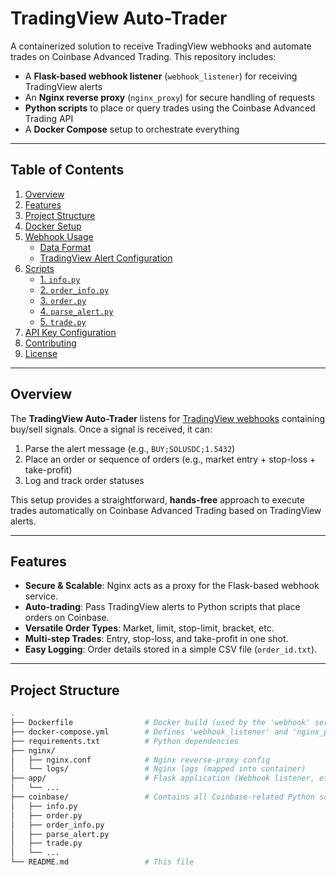 # TradingView Auto-Trader

A containerized solution to receive TradingView webhooks and automate trades on Coinbase Advanced Trading. This repository includes:

- A **Flask-based webhook listener** (`webhook_listener`) for receiving TradingView alerts
- An **Nginx reverse proxy** (`nginx_proxy`) for secure handling of requests
- **Python scripts** to place or query trades using the Coinbase Advanced Trading API
- A **Docker Compose** setup to orchestrate everything

---

## Table of Contents

1. [Overview](#overview)  
2. [Features](#features)  
3. [Project Structure](#project-structure)  
4. [Docker Setup](#docker-setup)  
5. [Webhook Usage](#webhook-usage)  
   - [Data Format](#data-format)  
   - [TradingView Alert Configuration](#tradingview-alert-configuration)  
6. [Scripts](#scripts)  
   - [1. `info.py`](#1-infopy)  
   - [2. `order_info.py`](#2-order_infopy)  
   - [3. `order.py`](#3-orderpy)  
   - [4. `parse_alert.py`](#4-parse_alertpy)  
   - [5. `trade.py`](#5-tradepy)  
7. [API Key Configuration](#api-key-configuration)  
8. [Contributing](#contributing)  
9. [License](#license)  

---

## Overview

The **TradingView Auto-Trader** listens for [TradingView webhooks](https://www.tradingview.com/support/solutions/43000529348-about-webhooks/) containing buy/sell signals. Once a signal is received, it can:

1. Parse the alert message (e.g., `BUY;SOLUSDC;1.5432`)  
2. Place an order or sequence of orders (e.g., market entry + stop-loss + take-profit)  
3. Log and track order statuses  

This setup provides a straightforward, **hands-free** approach to execute trades automatically on Coinbase Advanced Trading based on TradingView alerts.

---

## Features

- **Secure & Scalable**: Nginx acts as a proxy for the Flask-based webhook service.
- **Auto-trading**: Pass TradingView alerts to Python scripts that place orders on Coinbase.
- **Versatile Order Types**: Market, limit, stop-limit, bracket, etc.
- **Multi-step Trades**: Entry, stop-loss, and take-profit in one shot.
- **Easy Logging**: Order details stored in a simple CSV file (`order_id.txt`).

---

## Project Structure

```bash
.
├── Dockerfile                # Docker build (used by the 'webhook' service)
├── docker-compose.yml        # Defines 'webhook_listener' and 'nginx_proxy'
├── requirements.txt          # Python dependencies
├── nginx/
│   ├── nginx.conf            # Nginx reverse-proxy config
│   └── logs/                 # Nginx logs (mapped into container)
├── app/                      # Flask application (Webhook listener, etc.)
│   └── ...
├── coinbase/                 # Contains all Coinbase-related Python scripts
│   ├── info.py
│   ├── order.py
│   ├── order_info.py
│   ├── parse_alert.py
│   ├── trade.py
│   └── ...
└── README.md                 # This file
